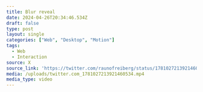 ```yaml
---
title: Blur reveal
date: 2024-04-26T20:34:46.534Z
draft: false
type: post
layout: single
categories: ["Web", "Desktop", "Motion"]
tags:
  - Web
  - Interaction
source: X
source_link: 'https://twitter.com/raunofreiberg/status/1781027213921460534'
media: /uploads/twitter.com_1781027213921460534.mp4
media_type: video
---
```


